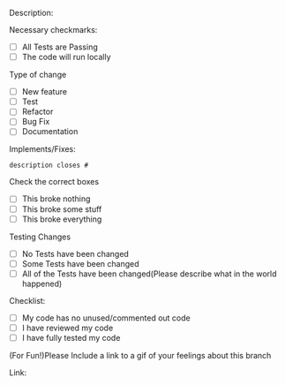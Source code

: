 Description:



Necessary checkmarks:

- [ ] All Tests are Passing
- [ ] The code will run locally

Type of change

- [ ] New feature
- [ ] Test
- [ ] Refactor
- [ ] Bug Fix
- [ ] Documentation

Implements/Fixes:

    description closes #

Check the correct boxes

- [ ] This broke nothing
- [ ] This broke some stuff
- [ ] This broke everything

Testing Changes

- [ ] No Tests have been changed
- [ ] Some Tests have been changed
- [ ] All of the Tests have been changed(Please describe what in the world happened)

Checklist:

- [ ] My code has no unused/commented out code
- [ ] I have reviewed my code
- [ ] I have fully tested my code

(For Fun!)Please Include a link to a gif of your feelings about this branch

Link:
